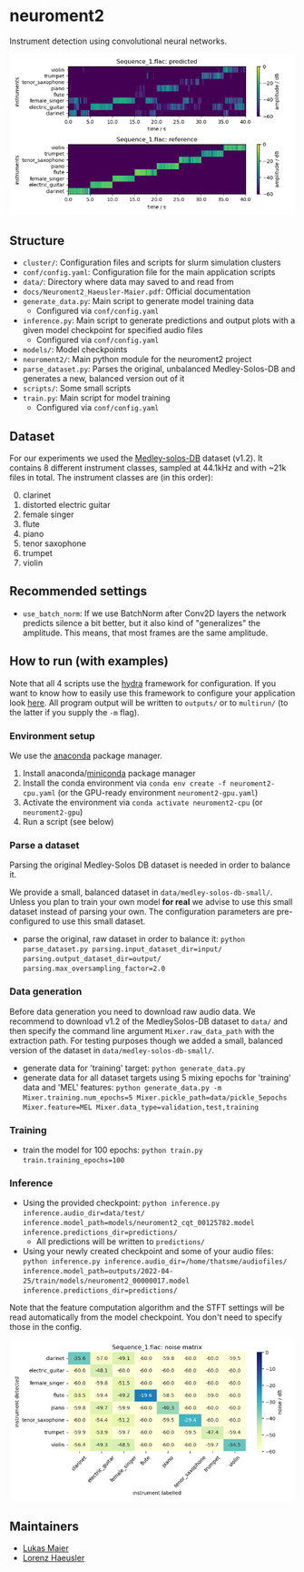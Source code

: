 # neuroment2

Instrument detection using convolutional neural networks.

![](docs/Sequence_1_comparison.png)

## Structure

- `cluster/`: Configuration files and scripts for slurm simulation clusters
- `conf/config.yaml`: Configuration file for the main application scripts
- `data/`: Directory where data may saved to and read from
- `docs/Neuroment2_Haeusler-Maier.pdf`: Official documentation
- `generate_data.py`: Main script to generate model training data
  - Configured via `conf/config.yaml`
- `inference.py`: Main script to generate predictions and output plots with a given model checkpoint for specified audio files
  - Configured via `conf/config.yaml`
- `models/`: Model checkpoints
- `neuroment2/`: Main python module for the neuroment2 project
- `parse_dataset.py`: Parses the original, unbalanced Medley-Solos-DB and generates a new, balanced version out of it
- `scripts/`: Some small scripts
- `train.py`: Main script for model training
  - Configured via `conf/config.yaml`

## Dataset

For our experiments we used the [Medley-solos-DB](https://zenodo.org/record/1344103#.YczLvNso9hE) dataset (v1.2). It contains 8 different instrument classes, sampled at 44.1kHz and with ~21k files in total. The instrument classes are (in this order):

0. clarinet
1. distorted electric guitar
2. female singer
3. flute
4. piano
5. tenor saxophone
6. trumpet
7. violin

## Recommended settings

- `use_batch_norm`: If we use BatchNorm after Conv2D layers the network predicts silence a bit better, but it also kind of "generalizes" the amplitude. This means, that most frames are the same amplitude.

## How to run (with examples)

Note that all 4 scripts use the [hydra](https://hydra.cc) framework for configuration. If you want to know how to easily use this framework to configure your application look [here](https://hydra.cc/docs/tutorials/basic/your_first_app/simple_cli/). All program output will be written to `outputs/` or to `multirun/` (to the latter if you supply the `-m` flag).

### Environment setup

We use the [anaconda](https://docs.anaconda.com/anaconda-repository/user-guide/tasks/pkgs/use-pkg-managers/) package manager.

1. Install anaconda/[miniconda](https://docs.conda.io/en/latest/miniconda.html) package manager
2. Install the conda environment via `conda env create -f neuroment2-cpu.yaml` (or the GPU-ready environment `neuroment2-gpu.yaml`)
3. Activate the environment via `conda activate neuroment2-cpu` (or `neuroment2-gpu`)
4. Run a script (see below)

### Parse a dataset

Parsing the original Medley-Solos DB dataset is needed in order to balance it.

We provide a small, balanced dataset in `data/medley-solos-db-small/`. Unless you plan to train your own model **for real** we advise to use this small dataset instead of parsing your own. The configuration parameters are pre-configured to use this small dataset.

- parse the original, raw dataset in order to balance it: `python parse_dataset.py parsing.input_dataset_dir=input/ parsing.output_dataset_dir=output/ parsing.max_oversampling_factor=2.0`

### Data generation

Before data generation you need to download raw audio data. We recommend to download v1.2 of the MedleySolos-DB dataset to `data/` and then specify the command line argument `Mixer.raw_data_path` with the extraction path. For testing purposes though we added a small, balanced version of the dataset in `data/medley-solos-db-small/`.

- generate data for 'training' target: `python generate_data.py`
- generate data for all dataset targets using 5 mixing epochs for 'training' data and 'MEL' features: `python generate_data.py -m Mixer.training.num_epochs=5 Mixer.pickle_path=data/pickle_5epochs Mixer.feature=MEL Mixer.data_type=validation,test,training`

### Training

- train the model for 100 epochs: `python train.py train.training_epochs=100`

### Inference

- Using the provided checkpoint: `python inference.py inference.audio_dir=data/test/ inference.model_path=models/neuroment2_cqt_00125782.model inference.predictions_dir=predictions/`
  - All predictions will be written to `predictions/`
- Using your newly created checkpoint and some of your audio files: `python inference.py inference.audio_dir=/home/thatsme/audiofiles/ inference.model_path=outputs/2022-04-25/train/models/neuroment2_00000017.model inference.predictions_dir=predictions/`

Note that the feature computation algorithm and the STFT settings will be read automatically from the model checkpoint. You don't need to specify those in the config.

![](docs/Sequence_1_noise-matrix.png)

## Maintainers

- [Lukas Maier](mailto:maier.lukas1995@gmail.com)
- [Lorenz Haeusler](mailto:haeusler.lorenz@gmail.com)
